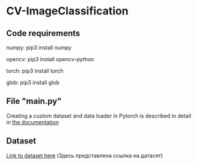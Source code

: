 # CV-ImageClassification

## Code requirements
numpy: pip3 install numpy

opencv: pip3 install opencv-python

torch: pip3 install torch

glob: pip3 install glob

## File "main.py"
Creating a custom dataset and data loader in Pytorch is described in detail in [the documentation](https://pytorch.org/tutorials/beginner/basics/data_tutorial.html)

## Dataset
[Link to dataset here](https://drive.google.com/drive/folders/1fkSZmSQo_W6Jz3Jb5R0bWwQKKH1Pn2x0?usp=sharing) (Здесь представлена ссылка на датасет)
